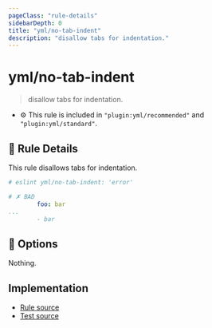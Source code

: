 ```yaml
---
pageClass: "rule-details"
sidebarDepth: 0
title: "yml/no-tab-indent"
description: "disallow tabs for indentation."
---
```

# yml/no-tab-indent

> disallow tabs for indentation.

- :gear: This rule is included in `"plugin:yml/recommended"` and `"plugin:yml/standard"`.

## :book: Rule Details

This rule disallows tabs for indentation.

<eslint-code-block>

<!-- eslint-skip -->

```yaml
# eslint yml/no-tab-indent: 'error'

# ✗ BAD
		foo: bar
...
		- bar
```

</eslint-code-block>

## :wrench: Options

Nothing.

## Implementation

- [Rule source](https://github.com/ota-meshi/eslint-plugin-yml/blob/master/src/rules/no-tab-indent.ts)
- [Test source](https://github.com/ota-meshi/eslint-plugin-yml/blob/master/tests/src/rules/no-tab-indent.js)
